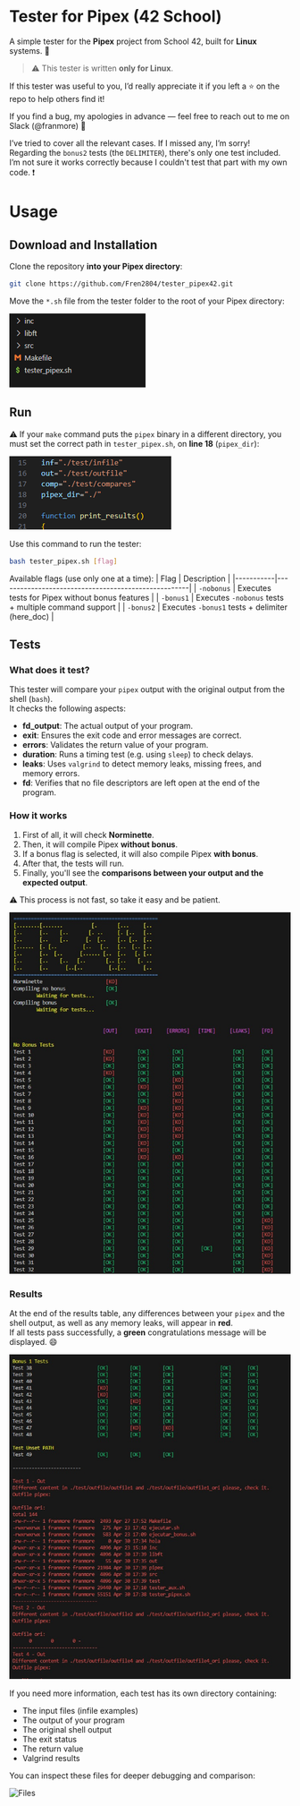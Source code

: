 # Tester for Pipex (42 School)

A simple tester for the **Pipex** project from School 42, built for **Linux** systems. 🐧

> ⚠️ This tester is written **only for Linux**.

If this tester was useful to you, I’d really appreciate it if you left a ⭐ on the repo to help others find it!

If you find a bug, my apologies in advance — feel free to reach out to me on Slack (@franmore) 📧

I’ve tried to cover all the relevant cases. If I missed any, I’m sorry!  
Regarding the `bonus2` tests (the `DELIMITER`), there's only one test included. I’m not sure it works correctly because I couldn't test that part with my own code. ❗

# Usage

## Download and Installation

Clone the repository **into your Pipex directory**:

```bash
git clone https://github.com/Fren2804/tester_pipex42.git

```
Move the `*.sh` file from the tester folder to the root of your Pipex directory:

![Files Organization](Files_Org.png)

## Run
⚠️ If your `make` command puts the `pipex` binary in a different directory, you must set the correct path in `tester_pipex.sh`, on **line 18** (`pipex_dir`):

![Pipe Dir](Pipex_Dir.png)

Use this command to run the tester:

```bash
bash tester_pipex.sh [flag]

```
Available flags (use only one at a time):
| Flag      | Description                                         |
|-----------|-----------------------------------------------------|
| `-nobonus` | Executes tests for Pipex without bonus features     |
| `-bonus1`  | Executes `-nobonus` tests + multiple command support |
| `-bonus2`  | Executes `-bonus1` tests + delimiter (here_doc)     |

## Tests

### What does it test?

This tester will compare your `pipex` output with the original output from the shell (`bash`).  
It checks the following aspects:

- **fd_output**: The actual output of your program.
- **exit**: Ensures the exit code and error messages are correct.
- **errors**: Validates the return value of your program.
- **duration**: Runs a timing test (e.g. using `sleep`) to check delays.
- **leaks**: Uses `valgrind` to detect memory leaks, missing frees, and memory errors.
- **fd**: Verifies that no file descriptors are left open at the end of the program.

### How it works

1. First of all, it will check **Norminette**.
2. Then, it will compile Pipex **without bonus**.
3. If a bonus flag is selected, it will also compile Pipex **with bonus**.
4. After that, the tests will run.
5. Finally, you'll see the **comparisons between your output and the expected output**.

⚠️ This process is not fast, so take it easy and be patient.

![Run Example](Run_1.jpg)

### Results

At the end of the results table, any differences between your `pipex` and the shell output, as well as any memory leaks, will appear in **red**.  
If all tests pass successfully, a **green** congratulations message will be displayed. 😄

![Errors Example](Errors.jpg)

If you need more information, each test has its own directory containing:

- The input files (infile examples)
- The output of your program
- The original shell output
- The exit status
- The return value
- Valgrind results

You can inspect these files for deeper debugging and comparison:

![Files](Files.jpg)








 
 
